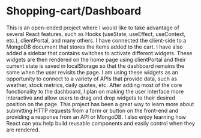 # Shopping-cart/Dashboard
  This is an open-ended project where I would like to take advantage of several React features, such as Hooks (useState, useEffect, useContext, etc.), clientPortal, and many others. I have connected the client-side to a MongoDB document that stores the items added to the cart. I have also added a sidebar that contains switches to activate different widgets. These widgets are then rendered on the home page using clientPortal and their current state is saved in localStorage so that the dashboard remains the same when the user revisits the page. I am using these widgets as an opportunity to connect to a variety of APIs that provide data, such as weather, stock metrics, daily quotes, etc. After adding most of the core functionality to the dashboard, I plan on making the user interface more interactive and allow users to drag and drop widgets to their desired position on the page. This project has been a great way to learn more about submitting HTTP requests from a form or button on the front-end and providing a response from an API or MongoDB. I also enjoy learning how React can you help build reusable components and easily control when they are rendered.

